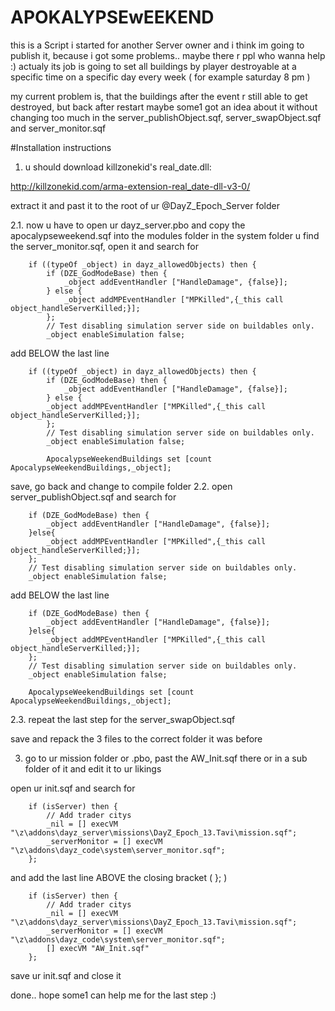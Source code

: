 APOKALYPSEwEEKEND
=================


this is a Script i started for another Server owner and i think im going to publish it, because i got some problems.. maybe there r ppl who wanna help :)
actualy its job is going to set all buildings by player destroyable at a specific time on a specific day every week ( for example saturday 8 pm )

my current problem is, that the buildings after the event r still able to get destroyed, but back after restart
maybe some1 got an idea about it without changing too much in the server_publishObject.sqf, server_swapObject.sqf and server_monitor.sqf


#Installation instructions

1. u should download killzonekid's real_date.dll:

http://killzonekid.com/arma-extension-real_date-dll-v3-0/

extract it and past it to the root of ur @DayZ_Epoch_Server folder


2.1. now u have to open ur dayz_server.pbo and copy the apocalypseweekend.sqf into the modules folder
in the system folder u find the server_monitor.sqf, open it and search for

~~~~
	if ((typeOf _object) in dayz_allowedObjects) then {
		if (DZE_GodModeBase) then {
			_object addEventHandler ["HandleDamage", {false}];
		} else {
			_object addMPEventHandler ["MPKilled",{_this call object_handleServerKilled;}];
		};
		// Test disabling simulation server side on buildables only.
		_object enableSimulation false;
~~~~

add BELOW the last line

~~~~
	if ((typeOf _object) in dayz_allowedObjects) then {
		if (DZE_GodModeBase) then {
			_object addEventHandler ["HandleDamage", {false}];
		} else {
		_object addMPEventHandler ["MPKilled",{_this call object_handleServerKilled;}];
		};
		// Test disabling simulation server side on buildables only.
		_object enableSimulation false;
	
		ApocalypseWeekendBuildings set [count ApocalypseWeekendBuildings,_object];
~~~~

save, go back and change to compile folder
2.2. open server_publishObject.sqf and search for

~~~~
	if (DZE_GodModeBase) then {
		_object addEventHandler ["HandleDamage", {false}];
	}else{
		_object addMPEventHandler ["MPKilled",{_this call object_handleServerKilled;}];
	};
	// Test disabling simulation server side on buildables only.
	_object enableSimulation false;
~~~~

add BELOW the last line

~~~~
	if (DZE_GodModeBase) then {
		_object addEventHandler ["HandleDamage", {false}];
	}else{
		_object addMPEventHandler ["MPKilled",{_this call object_handleServerKilled;}];
	};
	// Test disabling simulation server side on buildables only.
	_object enableSimulation false;
	
	ApocalypseWeekendBuildings set [count ApocalypseWeekendBuildings,_object];
~~~~

2.3. repeat the last step for the server_swapObject.sqf

save and repack the 3 files to the correct folder it was before


3. go to ur mission folder or .pbo, past the AW_Init.sqf there or in a sub folder of it and edit it to ur likings


open ur init.sqf and search for

~~~~
	if (isServer) then {
		// Add trader citys
		_nil = [] execVM "\z\addons\dayz_server\missions\DayZ_Epoch_13.Tavi\mission.sqf";
		_serverMonitor = [] execVM "\z\addons\dayz_code\system\server_monitor.sqf";
	};
~~~~

and add the last line ABOVE the closing bracket ( }; )

~~~~
	if (isServer) then {
		// Add trader citys
		_nil = [] execVM "\z\addons\dayz_server\missions\DayZ_Epoch_13.Tavi\mission.sqf";
		_serverMonitor = [] execVM "\z\addons\dayz_code\system\server_monitor.sqf";
		[] execVM "AW_Init.sqf"
	};
~~~~

save ur init.sqf and close it


done.. hope some1 can help me for the last step :)
